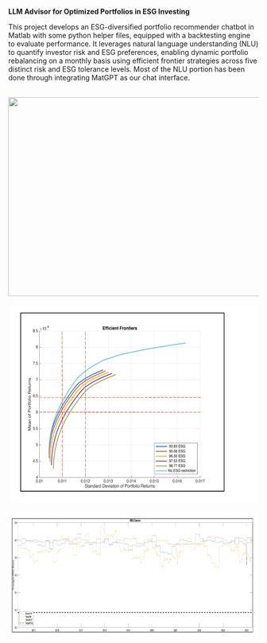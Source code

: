 **LLM Advisor for Optimized Portfolios in ESG Investing**

This project develops an ESG-diversified portfolio recommender chatbot in Matlab with some python helper files, equipped with a backtesting engine to evaluate performance. It leverages natural language understanding (NLU) to quantify investor risk and ESG preferences, enabling dynamic portfolio rebalancing on a monthly basis using efficient frontier strategies across five distinct risk and ESG tolerance levels. Most of the NLU portion has been done through integrating MatGPT as our chat interface.<br><br>



<p align="center">
<img src="images/Chatbot_Preview_GIF_3.gif" width="580" height="400">
</p>

<p align="center">
<img src="images/ESG_EfficientFrontier.png" width="500" height="400">
</p>

<p align="center">
<img src="images/Differently_Optimized_ESG_Curves.png" width="600" height="250">
</p>












